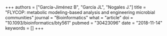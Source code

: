 +++
authors = ["García-Jiménez B", "García JL", "Nogales J."]
title = "FLYCOP: metabolic modeling-based analysis and engineering microbial communities"
journal = "Bioinformatics"
what = "article"
doi = "10.1093/bioinformatics/bty561"
pubmed = "30423096"
date = "2018-11-14"
keywords = []
+++

